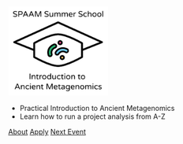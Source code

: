 <!-- _coverpage.md -->

<img src="assets/images/logos/WSS-SPAAM-summerschool_logo_name.svg" width=40%>

- Practical Introduction to Ancient Metagenomics
- Learn how to run a project analysis from A-Z

[About](#about)
[Apply](apply.md)
[Next Event](/2025/README)
